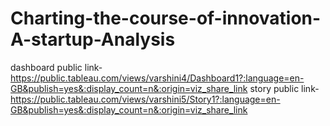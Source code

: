 # Charting-the-course-of-innovation-A-startup-Analysis


dashboard public link-https://public.tableau.com/views/varshini4/Dashboard1?:language=en-GB&publish=yes&:display_count=n&:origin=viz_share_link
story public link-https://public.tableau.com/views/varshini5/Story1?:language=en-GB&publish=yes&:display_count=n&:origin=viz_share_link
